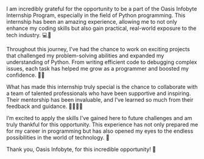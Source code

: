 I am incredibly grateful for the opportunity to be a part of the Oasis Infobyte Internship Program, especially in the field of Python programming. This internship has been an amazing experience, allowing me to not only enhance my coding skills but also gain practical, real-world exposure to the tech industry. 💻🚀

Throughout this journey, I’ve had the chance to work on exciting projects that challenged my problem-solving abilities and expanded my understanding of Python. From writing efficient code to debugging complex issues, each task has helped me grow as a programmer and boosted my confidence. 🐍🔧

What has made this internship truly special is the chance to collaborate with a team of talented professionals who have been supportive and inspiring. Their mentorship has been invaluable, and I've learned so much from their feedback and guidance. 👩‍💻👨‍💻

I’m excited to apply the skills I’ve gained here to future challenges and am truly thankful for this opportunity. This experience has not only prepared me for my career in programming but has also opened my eyes to the endless possibilities in the world of technology. 🌟

Thank you, Oasis Infobyte, for this incredible opportunity! 🙏
